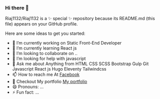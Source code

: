 
### Hi there 👋

Riaj1132/Riaj1132 is a ✨ special ✨ repository because its README.md (this file) appears on your GitHub profile.

Here are some ideas to get you started:

- 🔭 I’m currently working on Static Front-End Developer
- 🌱 I’m currently learning React js
- 👯 I’m looking to collaborate on ..
- 🤔 I’m looking for help with javascript
- 💬 Ask me about Anything from HTML CSS SCSS Bootstrap Gulp Git Javascript React js Hugo Eleventy Tailwindcss
- 📫 How to reach me At [Facebook](https://www.facebook.com/moniruislam.riaj/)
- 🤳 Checkout  My portfolio [My portfolio](https://riaj.netlify.app/)
- 😄 Pronouns: ...
- ⚡ Fun fact: ...
